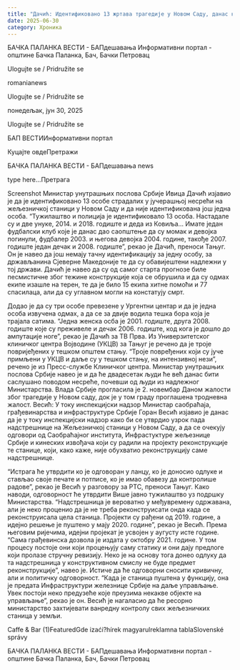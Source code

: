 ```yaml
---
title: "Дачић: Идентификовано 13 жртава трагедије у Новом Саду, данас крећу саслушања"
date: 2025-06-30
category: Хроника
---
```


БАЧКА ПАЛАНКА ВЕСТИ - БАПдешавања Информативни портал - општине Бачка Паланка, Бач, Бачки Петровац

Ulogujte se / Pridružite se

romanianews

Ulogujte se / Pridružite se

понедељак, јун 30, 2025

Ulogujte se / Pridružite se

БАП ВЕСТИИнформативни портал

Куцајте овдеПретражи

БАЧКА ПАЛАНКА ВЕСТИ - БАПдешавања news

type here...Претрага

Screenshot
            Министар унутрашњих послова Србије Ивица Дачић изјавио је да је идентификовано 13 особе страдалих у јучерашњој несрећи на жељезничкој станици у Новом Саду и да није идентификована још једна особа.
“Тужилаштво и полиција је идентификовало 13 особа. Настадале су и две унуке, 2014. и 2018. годиште и деда из Ковиља… Имате један фудбалски клуб које је данас дао саопштење да су момак и девојка погинули, фудбалер 2003. и његова девојка 2004. године, такође 2007. годиште један дечак и 2008. годиште”, рекао је Дачић, преноси Тањуг.
Он је навео да још немају тачну идентификацију за једну особу, за држављанина Сјеверне Македоније те да су обавијештени надлежни у тој држави.
Дачић је навео да су од самог старта прогнозе биле песмистичне због тежине конструкције која се обрушила и да су одмах екипе изашле на терен, те да је било 15 екипа хитне помоћи и 77 спасилаца, али да су углавном могли на констатују смрт.


Додао је да су три особе превезене у Ургентни центар и да је једна особа извучена одмах, а да се за двије водила тешка бора која је трајала сатима.
“Једна женска осба је 2001. годиште, друга 2008. годиште које су преживеле и дечак 2006. годиште, код кога је дошло до ампутације ноге”, рекао је Дачић за ТВ Прва.
Из Универзитетског клиничког центра Војводине (УКЦВ) за Тањуг је речено да је троје повријеђених у тешком општем стању.
“Троје повређених који су јуче примљени у УКЦВ и даље су у тешком стању, на интензивној нези”, речено је из Пресс-службе Клиничког центра.
Министар унутрашњих послова Србије навео је и да ће двадесетак људи ће већ данас бити саслушано поводом несреће, почевши од људи из надлежног Министарства.
Влада Србије прогласила је 2. новембар Даном жалости због трагедије у Новом саду, док је у том граду проглашена тродневна жалост.
Весић: У току инспекцијски надзор
Министар саобраћаја, грађевинарства и инфраструктуре Србије Горан Весић изјавио је данас да је у току инспекцијски надзор како би се утврдио узрок пада надстрешнице на Жељезничкој станици у Новом Саду, а да се очекују одговори од Саобраћајног института, Инфрастуктуре жељезнице Србије и кинеских извођача који су радили на пројекту реконструкције те станице, који, како каже, није обухватио реконструкцију саме надстрешнице.


“Истрага ће утврдити ко је одговоран у ланцу, ко је доносио одлуке и стављао своје печате и потписе, ко је имао обавезу да контролише радове”, рекао је Весић у разговору за РТС, преноси Тањуг.
Како наводи, одговорност ће утврдити Више јавно тужилаштво уз подршку Министарства.
“Надстрешница је вероватно у међувремену одржавана, али је неко проценио да је не треба реконструисати онда када се реконструисала цела станица. Пројекти су рађени од 2019. године, а идејно решење је пуштено у мају 2020. године”, рекао је Весић.
Према његовим ријечима, идејни пројекат је усвојен у аугусту исте године.
“Сама грађевинска дозвола је издата у октобру 2021. године. У том процесу постоје они који процењују саму статику и они дају предлоге који пролазе стручну ревизију. Неко је на основу тога донео одлуку да та надстрешница у конструктивном смислу не буде предмет реконструкције”, навео је.
Истиче да ће одговорни сносити кривичну, али и политичку одговорност. “Када је станица пуштена у функцију, она је предата Инфраструктури железнице Србије на даље управљање. Увек постоји неко предузеће које преузима некакве објекте на управљање”, рекао је он.
Весић је нагаласио да ће ресорно министарство захтијевати ванредну контролу свих жељезничких станица у земљи.

Caffe & Bar (1)FeaturedGde izaći?hírek magyarulreklamna tablaSlovenské správy

БАЧКА ПАЛАНКА ВЕСТИ - БАПдешавања Информативни портал - општине Бачка Паланка, Бач, Бачки Петровац
